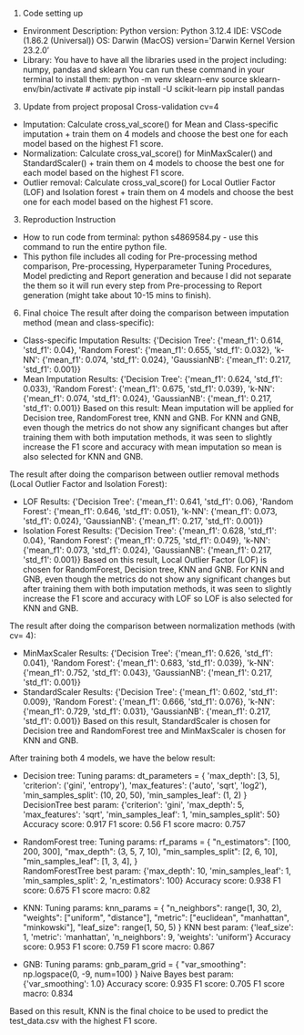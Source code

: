 1. Code setting up
- Environment Description:
		Python version: Python 3.12.4
		IDE: VSCode (1.86.2 (Universal))
		OS: Darwin (MacOS) version='Darwin Kernel Version 23.2.0’
- Library:
		You have to have all the libraries used in the project including: numpy,  pandas and sklearn
		You can run these command in your terminal to install them:
			python -m venv sklearn-env
			source sklearn-env/bin/activate  # activate
			pip install -U scikit-learn
			pip install pandas

3. Update from project proposal
   Cross-validation cv=4
- Imputation: Calculate cross_val_score() for Mean and Class-specific imputation + train them on 4 models and choose the best one for each model based on the highest F1 score.
- Normalization: Calculate cross_val_score() for MinMaxScaler() and StandardScaler() + train them on 4 models to choose the best one for each model based on the highest F1 score.
- Outlier removal: Calculate cross_val_score() for Local Outlier Factor (LOF) and Isolation forest + train them on 4 models and choose the best one for each model based on the highest F1 score.

3. Reproduction Instruction
- How to run code from terminal: python s4869584.py - use this command to run the entire python file.
- This python file includes all coding for Pre-processing method comparison, Pre-processing, Hyperparameter Tuning Procedures, Model predicting and Report generation and because I did not separate the them so it will run every step from Pre-processing to Report generation (might take about 10-15 mins to finish). 

6. Final choice
The result after doing the comparison between imputation method (mean and class-specific):
- Class-specific Imputation Results: {'Decision Tree': {'mean_f1': 0.614, 'std_f1': 0.04}, 
                           'Random Forest': {'mean_f1': 0.655, 'std_f1': 0.032}, 
                           'k-NN': {'mean_f1': 0.074, 'std_f1': 0.024}, 
                           'GaussianNB': {'mean_f1': 0.217, 'std_f1': 0.001}}
- Mean Imputation Results: {'Decision Tree': {'mean_f1': 0.624, 'std_f1': 0.033}, 
                           'Random Forest': {'mean_f1': 0.675, 'std_f1': 0.039}, 
                           'k-NN': {'mean_f1': 0.074, 'std_f1': 0.024}, 
                           'GaussianNB': {'mean_f1': 0.217, 'std_f1': 0.001}}
Based on this result: Mean imputation will be applied for Decision tree, RandomForest tree, KNN and GNB. For KNN and GNB, even though the metrics do not show any significant changes but after training them with both imputation methods, it was seen to slightly increase the F1 score and accuracy with mean imputation so mean is also selected for KNN and GNB.

The result after doing the comparison between outlier removal methods (Local Outlier Factor and Isolation Forest):
- LOF Results: {'Decision Tree': {'mean_f1': 0.641, 'std_f1': 0.06}, 
               'Random Forest': {'mean_f1': 0.646, 'std_f1': 0.051}, 
               'k-NN': {'mean_f1': 0.073, 'std_f1': 0.024}, 
               'GaussianNB': {'mean_f1': 0.217, 'std_f1': 0.001}}
- Isolation Forest Results: {'Decision Tree': {'mean_f1': 0.628, 'std_f1': 0.04}, 
               'Random Forest': {'mean_f1': 0.725, 'std_f1': 0.049}, 
               'k-NN': {'mean_f1': 0.073, 'std_f1': 0.024}, 
               'GaussianNB': {'mean_f1': 0.217, 'std_f1': 0.001}}
Based on this result, Local Outlier Factor (LOF) is chosen for RandomForest, Decision tree, KNN and GNB. For KNN and GNB, even though the metrics do not show any significant changes but after training them with both imputation methods, it was seen to slightly increase the F1 score and accuracy with LOF so LOF  is also selected for KNN and GNB. 

The result after doing the comparison between normalization methods (with cv= 4):
- MinMaxScaler Results: {'Decision Tree': {'mean_f1': 0.626, 'std_f1': 0.041}, 
                        'Random Forest': {'mean_f1': 0.683, 'std_f1': 0.039}, 
                        'k-NN': {'mean_f1': 0.752, 'std_f1': 0.043}, 
                        'GaussianNB': {'mean_f1': 0.217, 'std_f1': 0.001}}
- StandardScaler Results: {'Decision Tree': {'mean_f1': 0.602, 'std_f1': 0.009}, 
                        'Random Forest': {'mean_f1': 0.666, 'std_f1': 0.076}, 
                        'k-NN': {'mean_f1': 0.729, 'std_f1': 0.031}, 
                        'GaussianNB': {'mean_f1': 0.217, 'std_f1': 0.001}}
Based on this result, StandardScaler is chosen for Decision tree and RandomForest tree and MinMaxScaler is chosen for KNN and GNB.

After training both 4 models, we have the below result:
- Decision tree:
	Tuning params:
	dt_parameters = {
        'max_depth': [3, 5],  
        'criterion': ('gini', 'entropy'),
        'max_features': ('auto', 'sqrt', 'log2'),
        'min_samples_split': (10, 20, 50),
        'min_samples_leaf': (1, 2)
    }
DecisionTree best param:  {'criterion': 'gini', 'max_depth': 5, 'max_features': 'sqrt', 'min_samples_leaf': 1, 'min_samples_split': 50}
Accuracy score:  0.917
F1 score:  0.56
F1 score macro:  0.757

- RandomForest tree:
	Tuning params:
	   rf_params = {
        "n_estimators": [100, 200, 300],
        "max_depth": (3, 5, 7, 10),
        "min_samples_split": [2, 6, 10],
        "min_samples_leaf": [1, 3, 4],
    }	
RandomForestTree best param:  {'max_depth': 10, 'min_samples_leaf': 1, 'min_samples_split': 2, 'n_estimators': 100}
Accuracy score:  0.938
F1 score:  0.675
F1 score macro:  0.82

- KNN:
	Tuning params:
	knn_params = {
        "n_neighbors": range(1, 30, 2),
        "weights": ["uniform", "distance"],
        "metric": ["euclidean", "manhattan", "minkowski"],
        "leaf_size": range(1, 50, 5)
    }
KNN best param:  {'leaf_size': 1, 'metric': 'manhattan', 'n_neighbors': 9, 'weights': 'uniform'}
Accuracy score:  0.953
F1 score:  0.759
F1 score macro:  0.867

- GNB:
	Tuning params:
gnb_param_grid = {
        "var_smoothing": np.logspace(0, -9, num=100)
    }
Naive Bayes best param:  {'var_smoothing': 1.0}
Accuracy score:  0.935
F1 score:  0.705
F1 score macro:  0.834

Based on this result, KNN is the final choice to be used to predict the test_data.csv with the highest F1 score.

